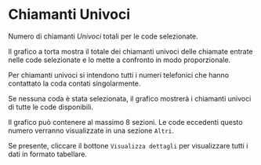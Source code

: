 # Chiamanti Univoci

Numero di chiamanti *Univoci* totali per le code selezionate.

Il grafico a torta mostra il totale dei chiamanti univoci delle chiamate entrate nelle 
code selezionate e lo mette a confronto in modo proporzionale.

Per chiamanti univoci si intendono tutti i numeri telefonici che hanno contattato la 
coda contati singolarmente.

Se nessuna coda è stata selezionata, il grafico mostrerà i chiamanti univoci di tutte 
le code disponibili.

Il grafico può contenere al massimo 8 sezioni. Le code eccedenti questo numero
verranno visualizzate in una sezione ``Altri``.

Se presente, cliccare il bottone ``Visualizza dettagli`` per visualizzare tutti i dati
in formato tabellare.
